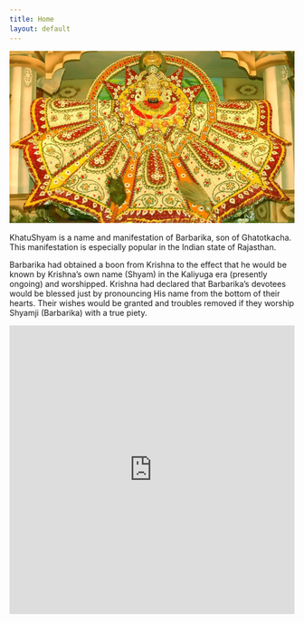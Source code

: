 ```yaml
---
title: Home
layout: default
---
```

![](/files/home.jpg)

KhatuShyam is a name and manifestation of Barbarika, son of Ghatotkacha. This manifestation is especially popular in the Indian state of Rajasthan.

Barbarika had obtained a boon from Krishna to the effect that he would be known by Krishna’s own name (Shyam) in the Kaliyuga era (presently ongoing) and worshipped. Krishna had declared that Barbarika’s devotees would be blessed just by pronouncing His name from the bottom of their hearts. Their wishes would be granted and troubles removed if they worship Shyamji (Barbarika) with a true piety.

<iframe width="100%" height="510" src="https://www.youtube.com/embed/VMj4WSKurfY?iv_load_policy=3" frameborder="0" allowfullscreen></iframe>
